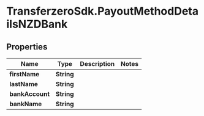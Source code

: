# TransferzeroSdk.PayoutMethodDetailsNZDBank

## Properties
Name | Type | Description | Notes
------------ | ------------- | ------------- | -------------
**firstName** | **String** |  | 
**lastName** | **String** |  | 
**bankAccount** | **String** |  | 
**bankName** | **String** |  | 


